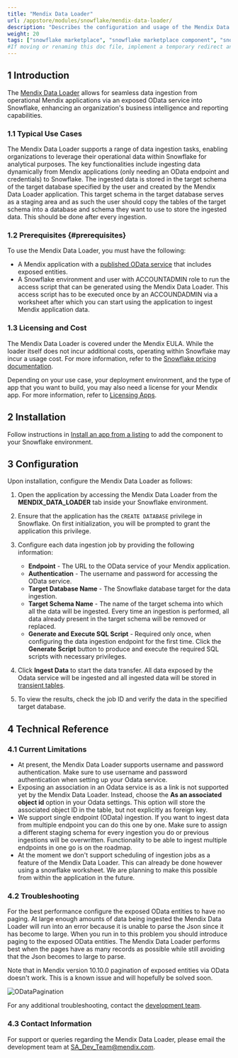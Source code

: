 ```yaml
---
title: "Mendix Data Loader"
url: /appstore/modules/snowflake/mendix-data-loader/
description: "Describes the configuration and usage of the Mendix Data Loader application from the Snowflake Marketplace."
weight: 20
tags: ["snowflake marketplace", "snowflake marketplace component", "snowflake", "data loader"]
#If moving or renaming this doc file, implement a temporary redirect and let the respective team know they should update the URL in the product. See Mapping to Products for more details. 
---
```


## 1 Introduction

The [Mendix Data Loader](https://app.snowflake.com/marketplace/listing/GZTDZHHIDJ/mendix-data-loader) allows for seamless data ingestion from operational Mendix applications via an exposed OData service into Snowflake, enhancing an organization's business intelligence and reporting capabilities.

### 1.1 Typical Use Cases

The Mendix Data Loader supports a range of data ingestion tasks, enabling organizations to leverage their operational data within Snowflake for analytical purposes. The key functionalities include ingesting data dynamically from Mendix applications (only needing an OData endpoint and credentials) to Snowflake. The ingested data is stored in the target schema of the target database specified by the user and created by the Mendix Data Loader application. This target schema in the target database serves as a staging area and as such the user should copy the tables of the target schema into a database and schema they want to use to store the ingested data. This should be done after every ingestion.

### 1.2 Prerequisites {#prerequisites}

To use the Mendix Data Loader, you must have the following:

* A Mendix application with a [published OData service](https://docs.mendix.com/refguide/published-odata-services/) that includes exposed entities. 
* A Snowflake environment and user with ACCOUNTADMIN role to run the access script that can be generated using the Mendix Data Loader. This access script has to be executed once by an ACCOUNDADMIN via a worksheet after which you can start using the application to ingest Mendix application data.

### 1.3 Licensing and Cost

The Mendix Data Loader is covered under the Mendix EULA. While the loader itself does not incur additional costs, operating within Snowflake may incur a usage cost. For more information, refer to the [Snowflake pricing documentation](https://www.snowflake.com/en/data-cloud/pricing-options/).

Depending on your use case, your deployment environment, and the type of app that you want to build, you may also need a license for your Mendix app. For more information, refer to [Licensing Apps](/developerportal/deploy/licensing-apps-outside-mxcloud/).

## 2 Installation

Follow instructions in [Install an app from a listing](https://other-docs.snowflake.com/en/native-apps/consumer-installing) to add the component to your Snowflake environment.

## 3 Configuration

Upon installation, configure the Mendix Data Loader as follows:

1. Open the application by accessing the Mendix Data Loader from the **MENDIX_DATA_LOADER** tab inside your Snowflake environment.
2. Ensure that the application has the `CREATE DATABASE` privilege in Snowflake. On first initialization, you will be prompted to grant the application this privilege.
3. Configure each data ingestion job by providing the following information:

    * **Endpoint** - The URL to the OData service of your Mendix application.
    * **Authentication** - The username and password for accessing the OData service.
    * **Target Database Name** - The Snowflake database target for the data ingestion.
    * **Target Schema Name** - The name of the target schema into which all the data will be ingested. Every time an ingestion is performed, all data already present in the target schema will be removed or replaced.
    * **Generate and Execute SQL Script** - Required only once, when configuring the data ingestion endpoint for the first time. Click the **Generate Script** button to produce and execute the required SQL scripts with necessary privileges.

4. Click **Ingest Data** to start the data transfer. All data exposed by the Odata service will be ingested and all ingested data will be stored in [transient tables](https://docs.snowflake.com/en/user-guide/tables-temp-transient#transient-tables).
5. To view the results, check the job ID and verify the data in the specified target database.

## 4 Technical Reference

### 4.1 Current Limitations

* At present, the Mendix Data Loader supports username and password authentication. Make sure to use username and password authentication when setting up your Odata service.
* Exposing an association in an Odata service is as a link is not supported yet by the Mendix Data Loader. Instead, choose the **As an associated object id** option in your Odata settings. This option will store the associated object ID in the table, but not explicitly as foreign key.
* We support single endpoint (OData) ingestion. If you want to ingest data from multiple endpoint you can do this one by one. Make sure to assign a different staging schema for every ingestion you do or previous ingestions will be overwritten. Functionality to be able to ingest multiple endpoints in one go is on the roadmap.
* At the moment we don't support scheduling of ingestion jobs as a feature of the Mendix Data Loader. This can already be done however using a snowflake worksheet. We are planning to make this possible from within the application in the future.

### 4.2 Troubleshooting

For the best performance configure the exposed OData entities to have no paging. At large enough amounts of data being ingested the Mendix Data Loader will run into an error because it is unable to parse the Json since it has become to large. When you run in to this problem you should introduce paging to the exposed OData entities. The Mendix Data Loader performs best when the pages have as many records as possible while still avoiding that the Json becomes to large to parse.

Note that in Mendix version 10.10.0 pagination of exposed entities via OData doesn't work. This is a known issue and will hopefully be solved soon. 

![ODataPagination](https://github.com/strategicalliances/docs/assets/139855197/e18d8cc6-b0d0-4039-9f5e-fcbfd99cc2e0)

For any additional troubleshooting, contact the [development team](mailto:sa_dev_team@mendix.com).

### 4.3 Contact Information

For support or queries regarding the Mendix Data Loader, please email the development team at [SA_Dev_Team@mendix.com](mailto:sa_dev_team@mendix.com).
